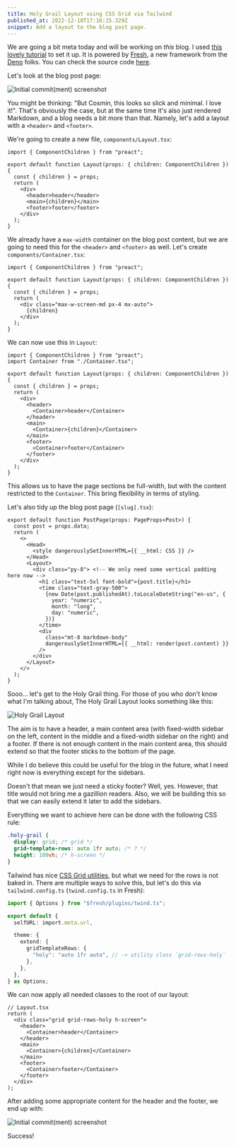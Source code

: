 ```yaml
---
title: Holy Grail Layout using CSS Grid via Tailwind
published_at: 2022-12-18T17:16:15.329Z
snippet: Add a layout to the blog post page.
---
```


We are going a bit meta today and will be working on _this_ blog. I used
[this lovely tutorial](https://deno.com/blog/build-a-blog-with-fresh) to set it
up. It is powered by [Fresh](https://fresh.deno.dev/), a new framework from the
[Deno](https://deno.land/) folks. You can check the source code
[here](https://github.com/tehciolo/blog/tree/1ba5b3b281c7933e36da05258fe84442c3c2ceab).

Let's look at the blog post page:

![Initial commit(ment) screenshot](/blog-post-initial.png)

You might be thinking: "But Cosmin, this looks so slick and minimal. I love
it!". That's obviously the case, but at the same time it's also just rendered
Markdown, and a blog needs a bit more than that. Namely, let's add a layout with
a `<header>` and `<footer>`.

We're going to create a new file, `components/Layout.tsx`:

```tsx
import { ComponentChildren } from "preact";

export default function Layout(props: { children: ComponentChildren }) {
  const { children } = props;
  return (
    <div>
      <header>header</header>
      <main>{children}</main>
      <footer>footer</footer>
    </div>
  );
}
```

We already have a `max-width` container on the blog post content, but we are
going to need this for the `<header>` and `<footer>` as well. Let's create
`components/Container.tsx`:

```tsx
import { ComponentChildren } from "preact";

export default function Layout(props: { children: ComponentChildren }) {
  const { children } = props;
  return (
    <div class="max-w-screen-md px-4 mx-auto">
      {children}
    </div>
  );
}
```

We can now use this in `Layout`:

```tsx
import { ComponentChildren } from "preact";
import Container from "./Container.tsx";

export default function Layout(props: { children: ComponentChildren }) {
  const { children } = props;
  return (
    <div>
      <header>
        <Container>header</Container>
      </header>
      <main>
        <Container>{children}</Container>
      </main>
      <footer>
        <Container>footer</Container>
      </footer>
    </div>
  );
}
```

This allows us to have the page sections be full-width, but with the content
restricted to the `Container`. This bring flexibility in terms of styling.

Let's also tidy up the blog post page (`[slug].tsx`):

```tsx
export default function PostPage(props: PageProps<Post>) {
  const post = props.data;
  return (
    <>
      <Head>
        <style dangerouslySetInnerHTML={{ __html: CSS }} />
      </Head>
      <Layout>
        <div class="py-8"> <!-- We only need some vertical padding here now -->
          <h1 class="text-5xl font-bold">{post.title}</h1>
          <time class="text-gray-500">
            {new Date(post.publishedAt).toLocaleDateString("en-us", {
              year: "numeric",
              month: "long",
              day: "numeric",
            })}
          </time>
          <div
            class="mt-8 markdown-body"
            dangerouslySetInnerHTML={{ __html: render(post.content) }}
          />
        </div>
      </Layout>
    </>
  );
}
```

Sooo... let's get to the Holy Grail thing. For those of you who don't know what
I'm talking about, The Holy Grail Layout looks something like this:

![Holy Grail Layout](/holy-grail-layout.png)

The aim is to have a header, a main content area (with fixed-width sidebar on
the left, content in the middle and a fixed-width sidebar on the right) and a
footer. If there is not enough content in the main content area, this should
extend so that the footer sticks to the bottom of the page.

While I do believe this could be useful for the blog in the future, what I need
right now is everything except for the sidebars.

Doesn't that mean we just need a sticky footer? Well, yes. However, that title
would not bring me a gazillion readers. Also, we will be building this so that
we can easily extend it later to add the sidebars.

Everything we want to achieve here can be done with the following CSS rule:

```css
.holy-grail {
  display: grid; /* grid */
  grid-template-rows: auto 1fr auto; /* ? */
  height: 100vh; /* h-screen */
}
```

Tailwind has nice
[CSS Grid utilities](https://tailwindcss.com/docs/grid-template-rows), but what
we need for the rows is not baked in. There are multiple ways to solve this, but
let's do this via `tailwind.config.ts` (`twind.config.ts` in Fresh):

```ts
import { Options } from "$fresh/plugins/twind.ts";

export default {
  selfURL: import.meta.url,

  theme: {
    extend: {
      gridTemplateRows: {
        "holy": "auto 1fr auto", // -> utility class `grid-rows-holy`
      },
    },
  },
} as Options;
```

We can now apply all needed classes to the root of our layout:

```tsx
// Layout.tsx
return (
  <div class="grid grid-rows-holy h-screen">
    <header>
      <Container>header</Container>
    </header>
    <main>
      <Container>{children}</Container>
    </main>
    <footer>
      <Container>footer</Container>
    </footer>
  </div>
);
```

After adding some appropriate content for the header and the footer, we end up
with:

![Initial commit(ment) screenshot](/blog-post-final.png)

Success!
